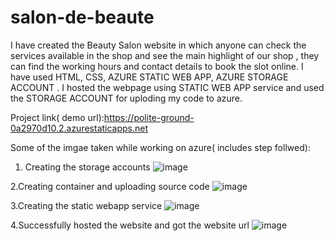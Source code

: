 # salon-de-beaute
I have created the Beauty Salon website in which anyone can check the services available in the shop and see the main highlight of our shop , they can find the working hours and contact details to book the slot online. 
I have used HTML, CSS, AZURE STATIC WEB APP, AZURE STORAGE ACCOUNT . 
I hosted the webpage using STATIC WEB APP service and used the STORAGE ACCOUNT for uploding my code to azure.

Project link( demo url):https://polite-ground-0a2970d10.2.azurestaticapps.net



Some of the imgae taken while working on azure( includes step follwed):

1. Creating the storage accounts
![image](https://user-images.githubusercontent.com/118614282/203840822-957f25d9-508d-45ed-9326-c4edc53e8b63.png)

2.Creating container and uploading source code
![image](https://user-images.githubusercontent.com/118614282/203841271-cb707e04-a2db-4cc1-a806-6b36fd7151b0.png)

3.Creating the static webapp service
![image](https://user-images.githubusercontent.com/118614282/203841551-101670dc-dcaa-4735-bd13-6de282f35971.png)

4.Successfully hosted the website and got the website url
![image](https://user-images.githubusercontent.com/118614282/203841688-713d320d-cb12-4390-9ac0-123632ce73c9.png)
